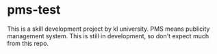 # pms-test
This is a skill development project by kl university. PMS means publicity management system. This is still in development, so don't expect much from this repo.
